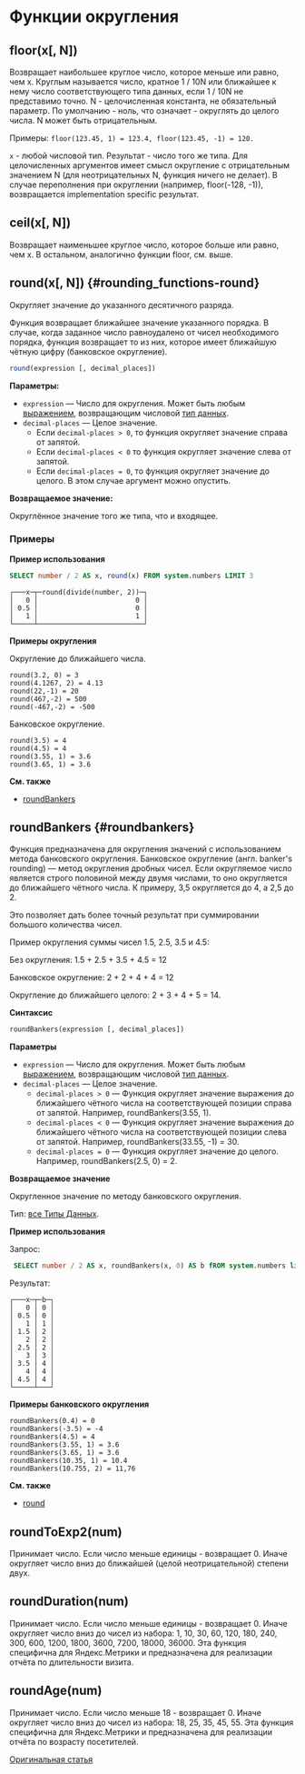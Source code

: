 # Функции округления

## floor(x\[, N\])
Возвращает наибольшее круглое число, которое меньше или равно, чем x.
Круглым называется число, кратное 1 / 10N или ближайшее к нему число соответствующего типа данных, если 1 / 10N не представимо точно.
N - целочисленная константа, не обязательный параметр. По умолчанию - ноль, что означает - округлять до целого числа.
N может быть отрицательным.

Примеры: `floor(123.45, 1) = 123.4, floor(123.45, -1) = 120.`

`x` - любой числовой тип. Результат - число того же типа.
Для целочисленных аргументов имеет смысл округление с отрицательным значением N (для неотрицательных N, функция ничего не делает).
В случае переполнения при округлении (например, floor(-128, -1)), возвращается implementation specific результат.

## ceil(x\[, N\])
Возвращает наименьшее круглое число, которое больше или равно, чем x.
В остальном, аналогично функции floor, см. выше.

## round(x\[, N\]) {#rounding_functions-round}

Округляет значение до указанного десятичного разряда.

Функция возвращает ближайшее значение указанного порядка. В случае, когда заданное число равноудалено от чисел необходимого порядка, функция возвращает то из них, которое имеет ближайшую чётную цифру (банковское округление).

```sql
round(expression [, decimal_places])
```

**Параметры:**

- `expression` — Число для округления. Может быть любым [выражением](../syntax.md#syntax-expressions), возвращающим числовой [тип данных](../../data_types/index.md#data_types).
- `decimal-places` — Целое значение.
    - Если `decimal-places > 0`, то функция округляет значение справа от запятой.
    - Если `decimal-places < 0` то функция округляет значение слева от запятой.
    - Если `decimal-places = 0`, то функция округляет значение до целого. В этом случае аргумент можно опустить.

**Возвращаемое значение:**

Округлённое значение того же типа, что и входящее.


### Примеры

**Пример использования**

```sql
SELECT number / 2 AS x, round(x) FROM system.numbers LIMIT 3
```
```text
┌───x─┬─round(divide(number, 2))─┐
│   0 │                        0 │
│ 0.5 │                        0 │
│   1 │                        1 │
└─────┴──────────────────────────┘
```

**Примеры округления**

Округление до ближайшего числа.

```text
round(3.2, 0) = 3
round(4.1267, 2) = 4.13
round(22,-1) = 20
round(467,-2) = 500
round(-467,-2) = -500
```

Банковское округление.

```text
round(3.5) = 4
round(4.5) = 4
round(3.55, 1) = 3.6
round(3.65, 1) = 3.6
```
**См. также** 

- [roundBankers](#roundbankers)

## roundBankers {#roundbankers}

Функция предназначена для округления значений с использованием метода банковского округления.
Банковское округление (англ. banker's rounding) — метод округления дробных чисел. Если округляемое число является строго половиной между двумя числами, то оно округляется до ближайшего чётного числа. К примеру, 3,5 округляется до 4, а 2,5 до 2.

Это позволяет дать более точный результат при суммировании большого количества чисел. 

Пример округления суммы чисел 1.5, 2.5, 3.5 и 4.5:

Без округления: 1.5 + 2.5 + 3.5 + 4.5 = 12

Банковское округление: 2 + 2 + 4 + 4 = 12

Округление до ближайшего целого: 2 + 3 + 4 + 5 = 14.


**Синтаксис** 

```sql
roundBankers(expression [, decimal_places])
```

**Параметры** 

- `expression` — Число для округления. Может быть любым [выражением](../syntax.md#syntax-expressions), возвращающим числовой [тип данных](../../data_types/index.md#data_types).
- `decimal-places` — Целое значение.
     - `decimal-places > 0` — Функция округляет значение выражения до ближайшего чётного числа на соответствующей позиции справа от запятой. Например, roundBankers(3.55, 1). 
     - `decimal-places < 0` — Функция округляет значение выражения до ближайшего чётного числа на соответствующей позиции слева от запятой. Например, roundBankers(33.55, -1) = 30.
     - `decimal-places = 0` — Функция округляет значение до целого. Например, roundBankers(2.5, 0) = 2.


**Возвращаемое значение**

Округленное значение по методу банковского округления.

Тип: [все Типы Данных](../../data_types/index.md#data_types).


**Пример использования**

Запрос:

```sql
 SELECT number / 2 AS x, roundBankers(x, 0) AS b fROM system.numbers limit 10
```

Результат:

```text
┌───x─┬─b─┐
│   0 │ 0 │
│ 0.5 │ 0 │
│   1 │ 1 │
│ 1.5 │ 2 │
│   2 │ 2 │
│ 2.5 │ 2 │
│   3 │ 3 │
│ 3.5 │ 4 │
│   4 │ 4 │
│ 4.5 │ 4 │
└─────┴───┘
```


**Примеры банковского округления**

```text
roundBankers(0.4) = 0
roundBankers(-3.5) = -4
roundBankers(4.5) = 4
roundBankers(3.55, 1) = 3.6
roundBankers(3.65, 1) = 3.6
roundBankers(10.35, 1) = 10.4
roundBankers(10.755, 2) = 11,76
```

**См. также** 

- [round](#rounding_functions-round)


## roundToExp2(num)
Принимает число. Если число меньше единицы - возвращает 0. Иначе округляет число вниз до ближайшей (целой неотрицательной) степени двух.

## roundDuration(num)
Принимает число. Если число меньше единицы - возвращает 0. Иначе округляет число вниз до чисел из набора: 1, 10, 30, 60, 120, 180, 240, 300, 600, 1200, 1800, 3600, 7200, 18000, 36000. Эта функция специфична для Яндекс.Метрики и предназначена для реализации отчёта по длительности визита.

## roundAge(num)
Принимает число. Если число меньше 18 - возвращает 0. Иначе округляет число вниз до чисел из набора: 18, 25, 35, 45, 55. Эта функция специфична для Яндекс.Метрики и предназначена для реализации отчёта по возрасту посетителей.

[Оригинальная статья](https://clickhouse.yandex/docs/ru/query_language/functions/rounding_functions/) <!--hide-->
